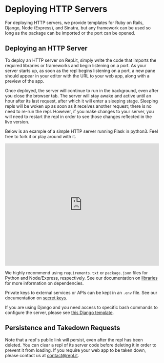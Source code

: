 # Deploying HTTP Servers

For deploying HTTP servers, we provide templates for Ruby on Rails, Django, Node
(Express), and Sinatra, but any framework can be used so long as the package can
be imported or the port can be opened.

## Deploying an HTTP Server

To deploy an HTTP server on Repl.it, simply write the code that imports the required
libraries or frameworks and begin listening on a port.  As your server starts up, as
soon as the repl begins listening on a port, a new pane should appear in your editor
with the URL to your web app, along with a preview of the app.

Once deployed, the server will continue to run in the background, even after you close
the browser tab.  The server will stay awake and active until an hour after its last 
request, after which it will enter a sleeping stage.  Sleeping repls will be woken up
as soon as it receives another request; there is no need to re-run the repl.  However,
if you make changes to your server, you will need to restart the repl in order to see
those changes reflected in the live version.

Below is an example of a simple HTTP server running Flask in python3.  Feel free to
fork it or play around with it.

<iframe height="400px" width="100%" src="https://repl.it/@timmy_i_chen/flask-boilerplate?lite=true" scrolling="no" frameborder="no" allowtransparency="true" allowfullscreen="true" sandbox="allow-forms allow-pointer-lock allow-popups allow-same-origin allow-scripts allow-modals"></iframe>

We highly recommend using `requirements.txt` or `package.json` files for
Python and Node/Express, respectively.  See our documentation on [libraries](/repls/packages)
for more information on dependencies.

Private keys to external services or APIs can be kept in an `.env` file.
See our documentation on [secret keys](/repls/secret-keys).

If you are using Django and you need access to specific bash commands to
configure the server, please see
[this Django template](https://repl.it/@masfrost/Django-Boilerplate).

## Persistence and Takedown Requests

Note that a repl's public link will persist, even after the repl has been deleted.
You can clear a repl of its server code before deleting it in order to prevent it
from loading.  If you require your web app to be taken down, please contact us at
[contact@repl.it](mailto:contact@repl.it).

